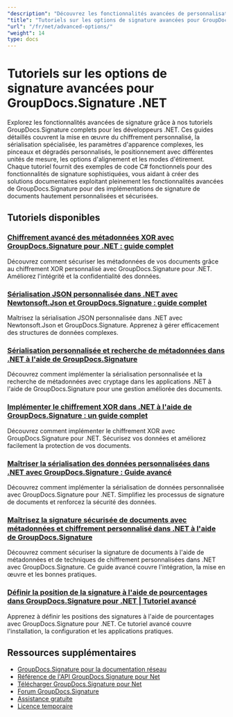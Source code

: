 ```yaml
---
"description": "Découvrez les fonctionnalités avancées de personnalisation de signature, de chiffrement, de sérialisation et de signature spécialisée avec ces didacticiels GroupDocs.Signature .NET."
"title": "Tutoriels sur les options de signature avancées pour GroupDocs.Signature .NET"
"url": "/fr/net/advanced-options/"
"weight": 14
type: docs
---
```

# Tutoriels sur les options de signature avancées pour GroupDocs.Signature .NET

Explorez les fonctionnalités avancées de signature grâce à nos tutoriels GroupDocs.Signature complets pour les développeurs .NET. Ces guides détaillés couvrent la mise en œuvre du chiffrement personnalisé, la sérialisation spécialisée, les paramètres d'apparence complexes, les pinceaux et dégradés personnalisés, le positionnement avec différentes unités de mesure, les options d'alignement et les modes d'étirement. Chaque tutoriel fournit des exemples de code C# fonctionnels pour des fonctionnalités de signature sophistiquées, vous aidant à créer des solutions documentaires exploitant pleinement les fonctionnalités avancées de GroupDocs.Signature pour des implémentations de signature de documents hautement personnalisées et sécurisées.

## Tutoriels disponibles

### [Chiffrement avancé des métadonnées XOR avec GroupDocs.Signature pour .NET : guide complet](./custom-xor-metadata-encryption-groupdocs-signature-net/)
Découvrez comment sécuriser les métadonnées de vos documents grâce au chiffrement XOR personnalisé avec GroupDocs.Signature pour .NET. Améliorez l'intégrité et la confidentialité des données.

### [Sérialisation JSON personnalisée dans .NET avec Newtonsoft.Json et GroupDocs.Signature : guide complet](./custom-json-serialization-newtonsoft-groupdocs-signature/)
Maîtrisez la sérialisation JSON personnalisée dans .NET avec Newtonsoft.Json et GroupDocs.Signature. Apprenez à gérer efficacement des structures de données complexes.

### [Sérialisation personnalisée et recherche de métadonnées dans .NET à l'aide de GroupDocs.Signature](./custom-serialization-metadata-signature-net-groupdocs/)
Découvrez comment implémenter la sérialisation personnalisée et la recherche de métadonnées avec cryptage dans les applications .NET à l'aide de GroupDocs.Signature pour une gestion améliorée des documents.

### [Implémenter le chiffrement XOR dans .NET à l'aide de GroupDocs.Signature : un guide complet](./xor-encryption-dotnet-groupdocs-signature-integration-guide/)
Découvrez comment implémenter le chiffrement XOR avec GroupDocs.Signature pour .NET. Sécurisez vos données et améliorez facilement la protection de vos documents.

### [Maîtriser la sérialisation des données personnalisées dans .NET avec GroupDocs.Signature : Guide avancé](./master-custom-data-serialization-groupdocs-signature-dotnet/)
Découvrez comment implémenter la sérialisation de données personnalisée avec GroupDocs.Signature pour .NET. Simplifiez les processus de signature de documents et renforcez la sécurité des données.

### [Maîtrisez la signature sécurisée de documents avec métadonnées et chiffrement personnalisé dans .NET à l'aide de GroupDocs.Signature](./secure-document-signing-metadata-encryption-net/)
Découvrez comment sécuriser la signature de documents à l'aide de métadonnées et de techniques de chiffrement personnalisées dans .NET avec GroupDocs.Signature. Ce guide avancé couvre l'intégration, la mise en œuvre et les bonnes pratiques.

### [Définir la position de la signature à l'aide de pourcentages dans GroupDocs.Signature pour .NET | Tutoriel avancé](./set-signature-position-percentages-groupdocs-signature-net/)
Apprenez à définir les positions des signatures à l'aide de pourcentages avec GroupDocs.Signature pour .NET. Ce tutoriel avancé couvre l'installation, la configuration et les applications pratiques.

## Ressources supplémentaires

- [GroupDocs.Signature pour la documentation réseau](https://docs.groupdocs.com/signature/net/)
- [Référence de l'API GroupDocs.Signature pour Net](https://reference.groupdocs.com/signature/net/)
- [Télécharger GroupDocs.Signature pour Net](https://releases.groupdocs.com/signature/net/)
- [Forum GroupDocs.Signature](https://forum.groupdocs.com/c/signature)
- [Assistance gratuite](https://forum.groupdocs.com/)
- [Licence temporaire](https://purchase.groupdocs.com/temporary-license/)